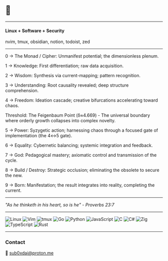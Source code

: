 
# 🐧
---

#### Linux + Software + Security

nvim, tmux, obsidian, notion, todoist, zed

  ------
  
0 → The Monad / Cipher: Unmanifest potential; the dimensionless plenum.

1 → Knowledge: First differentiation; raw data acquisition.

2 → Wisdom: Synthesis via current-mapping; pattern recognition.

3 → Understanding: Root causality revealed; deep structure comprehension.

4 → Freedom: Ideation cascade; creative bifurcations accelerating toward chaos.

Threshold: The Feigenbaum Point (δ≈4.669) - The universal boundary where orderly growth collapses into complex novelty.

5 → Power: Syzygetic action; harnessing chaos through a focused gate of implementation (the 4↔5 gate).

6 → Equality: Cybernetic balancing; systemic integration and feedback.

7 → God: Pedagogical mastery; axiomatic control and transmission of the cycle.

8 → Build / Destroy: Strategic occlusion; eliminating the obsolete to secure the new.

9 → Born: Manifestation; the result integrates into reality, completing the current.

------




_"As he thinketh in his heart, so is he" - Proverbs 23:7_


---

![Linux](https://img.shields.io/badge/Linux-FCC624?style=for-the-badge&logo=linux&logoColor=black)
![Vim](https://img.shields.io/badge/VIM-%2311AB00.svg?style=for-the-badge&logo=vim&logoColor=white)
![tmux](https://img.shields.io/badge/tmux-1BB91F?style=for-the-badge&logo=tmux&logoColor=white)
![Go](https://img.shields.io/badge/go-%2300ADD8.svg?style=for-the-badge&logo=go&logoColor=white)
![Python](https://img.shields.io/badge/python-3670A0?style=for-the-badge&logo=python&logoColor=ffdd54)
![JavaScript](https://img.shields.io/badge/javascript-%23323330.svg?style=for-the-badge&logo=javascript&logoColor=%23F7DF1E)
![C](https://img.shields.io/badge/c-%2300599C.svg?style=for-the-badge&logo=c&logoColor=white)
![C#](https://img.shields.io/badge/c%23-%23239120.svg?style=for-the-badge&logo=csharp&logoColor=white)
![Zig](https://img.shields.io/badge/zig-%23F7A41D.svg?style=for-the-badge&logo=zig&logoColor=white)
![TypeScript](https://img.shields.io/badge/typescript-%23007ACC.svg?style=for-the-badge&logo=typescript&logoColor=white)
![Rust](https://img.shields.io/badge/rust-%23000000.svg?style=for-the-badge&logo=rust&logoColor=white)


---
### Contact

📧 [sub0xdai@proton.me](mailto:sub0xdai@proton.me)










                        
